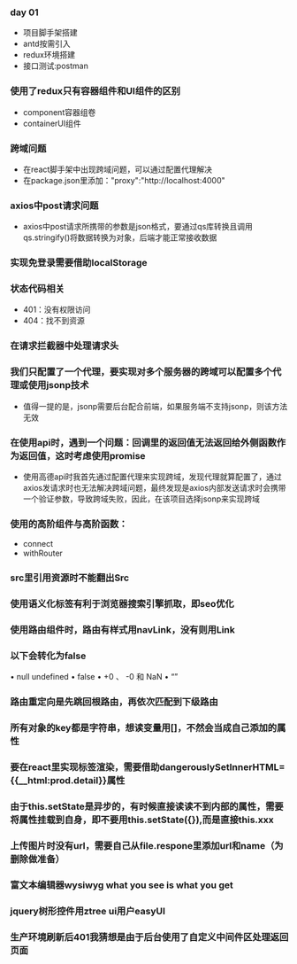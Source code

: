 ### day 01
* 项目脚手架搭建
* antd按需引入
* redux环境搭建
* 接口测试:postman
### 使用了redux只有容器组件和UI组件的区别
* component容器组卷
* containerUI组件
### 跨域问题
* 在react脚手架中出现跨域问题，可以通过配置代理解决
* 在package.json里添加："proxy":"http://localhost:4000"
### axios中post请求问题
* axios中post请求所携带的参数是json格式，要通过qs库转换且调用qs.stringify()将数据转换为对象，后端才能正常接收数据
### 实现免登录需要借助localStorage
### 状态代码相关
* 401：没有权限访问
* 404：找不到资源
### 在请求拦截器中处理请求头
### 我们只配置了一个代理，要实现对多个服务器的跨域可以配置多个代理或使用jsonp技术
* 值得一提的是，jsonp需要后台配合前端，如果服务端不支持jsonp，则该方法无效
### 在使用api时，遇到一个问题：回调里的返回值无法返回给外侧函数作为返回值，这时考虑使用promise
* 使用高德api时我首先通过配置代理来实现跨域，发现代理就算配置了，通过axios发请求时也无法解决跨域问题，最终发现是axios内部发送请求时会携带一个验证参数，导致跨域失败，因此，在该项目选择jsonp来实现跨域


### 使用的高阶组件与高阶函数：
* connect
* withRouter
### src里引用资源时不能翻出Src

### 使用语义化标签有利于浏览器搜索引擎抓取，即seo优化
### 使用路由组件时，路由有样式用navLink，没有则用Link
### 以下会转化为false

• null undefined
• false
• +0 、 -0 和 NaN
• “”

### 路由重定向是先跳回根路由，再依次匹配到下级路由
### 所有对象的key都是字符串，想读变量用[]，不然会当成自己添加的属性

### 要在react里实现标签渲染，需要借助dangerouslySetInnerHTML={{__html:prod.detail}}属性

### 由于this.setState是异步的，有时候直接读读不到内部的属性，需要将属性挂载到自身，即不要用this.setState({}),而是直接this.xxx

### 上传图片时没有url，需要自己从file.respone里添加url和name（为删除做准备）

### 富文本编辑器wysiwyg what you see is what you get


### jquery树形控件用ztree  ui用户easyUI

### 生产环境刷新后401我猜想是由于后台使用了自定义中间件区处理返回页面